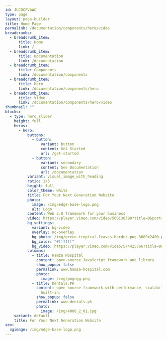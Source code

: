 ```yaml
---
id: JUJDCFVbWC
type: page
layout: page-builder
title: Home Page
permalink: /documentation/components/hero/video
breadcrumbs:
  - breadcrumb_item:
      title: Home
      link: /
  - breadcrumb_item:
      title: Documentation
      link: /documentation
  - breadcrumb_item:
      title: Components
      link: /documentation/components
  - breadcrumb_item:
      title: Hero
      link: /documentation/components/hero
  - breadcrumb_item:
      title: Video
      link: /documentation/components/hero/video
thumbnail: ""
blocks:
  - type: hero_slider
    height: full
    heros:
      - hero:
          buttons:
            - button:
                variant: button
                content: Get Started
                url: /get-started
            - button:
                variant: secondary
                content: See Documentation
                url: /documentation
          variant: visual_image_with_heading
          ratio: 1/3
          height: full
          color_theme: white
          title: For Your Next Generation Website
          photo:
            image: /img/edge-base-logo.png
            alt: Logo
          content: Web 3.O framework for your business
          video: https://player.vimeo.com/video/560138399?title=0&portrait=0&byline=0&autoplay=1&muted=true&loop=1&controls=1
          bg_settings:
            variant: bg-video
            overlay: no-overlay
            bg_photo: /img/green-tropical-leaves-border-png-3000x2400.png
            bg_color: "#ffffff"
            bg_video: https://player.vimeo.com/video/574425766?title=0&portrait=0&byline=0&autoplay=1&muted=true&loop=1&controls=0
          columns:
            - title: Hamza Hospital
              content: open-source JavaScript framework and library
              show_popup: false
              permalink: www.hamza-hospital.com
              photo:
                image: /img/pngegg.png
            - title: Dentals.PK
              content: open source framework with performance, scalability and security
                built-in.
              show_popup: false
              permalink: www.dentals.pk
              photo:
                image: /img/4000_2_01.jpg
    variant: default
    title: For Your Next Generation Website
seo:
  ogimage: /img/edge-base-logo.png
---
```

